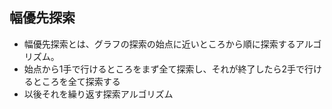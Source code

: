 ## 幅優先探索
- 幅優先探索とは、グラフの探索の始点に近いところから順に探索するアルゴリズム。
- 始点から1手で行けるところをまず全て探索し、それが終了したら2手で行けるところを全て探索する
- 以後それを繰り返す探索アルゴリズム